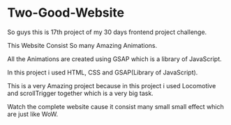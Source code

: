 # Two-Good-Website

So guys this is 17th project of my 30 days frontend project challenge.

This Website Consist So many Amazing Animations.

All the Animations are created using GSAP which is a library of JavaScript.

In this project i used HTML, CSS and GSAP(Library  of JavaScript).

This is a very Amazing project because in this project i used Locomotive and scrollTrigger together which is a very big task.

Watch the complete website cause it consist many small small effect which are just like WoW.
